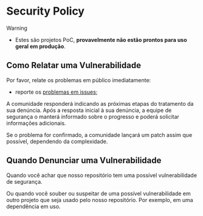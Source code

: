 # Security Policy

> [!WARNING]
>
> - Estes são projetos PoC, **provavelmente não estão prontos para uso geral em produção**.

## Como Relatar uma Vulnerabilidade

Por favor, relate os problemas em público imediatamente:

- reporte os [problemas em issues](https://github.com/portfolio-2025br/bootcamp-csharp/issues);

A comunidade responderá indicando as próximas etapas do tratamento da sua denúncia. Após a resposta inicial à sua
denúncia, a equipe de segurança o manterá informado sobre o progresso e poderá solicitar informações adicionais.

Se o problema for confirmado, a comunidade lançará um patch assim que possível, dependendo da complexidade.

## Quando Denunciar uma Vulnerabilidade

Quando você achar que nosso repositório tem uma possível vulnerabilidade de segurança.

Ou quando você souber ou suspeitar de uma possível vulnerabilidade em outro projeto que seja usado pelo nosso
repositório. Por exemplo, em uma dependência em uso.
